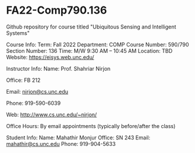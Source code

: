 # FA22-Comp790.136
Github repository for course titled "Ubiquitous Sensing and Intelligent Systems" 

Course Info:
  Term: Fall 2022
  Department: COMP
  Course Number: 590/790
  Section Number: 136
  Time: M/W 9:30 AM – 10:45 AM
  Location: TBD
  Website: https://eisys.web.unc.edu/

Instructor Info:
  Name: Prof. Shahriar Nirjon
  
  Office: FB 212
  
  Email: nirjon@cs.unc.edu
  
  Phone: 919-590-6039
  
  Web: http://www.cs.unc.edu/~nirjon/
  
  Office Hours: By email appointments (typically before/after the class)
  
Student Info:
  Name: Mahathir Monjur
  Office: SN 243
  Email: mahathir@cs.unc.edu
  Phone: 919-904-5633
